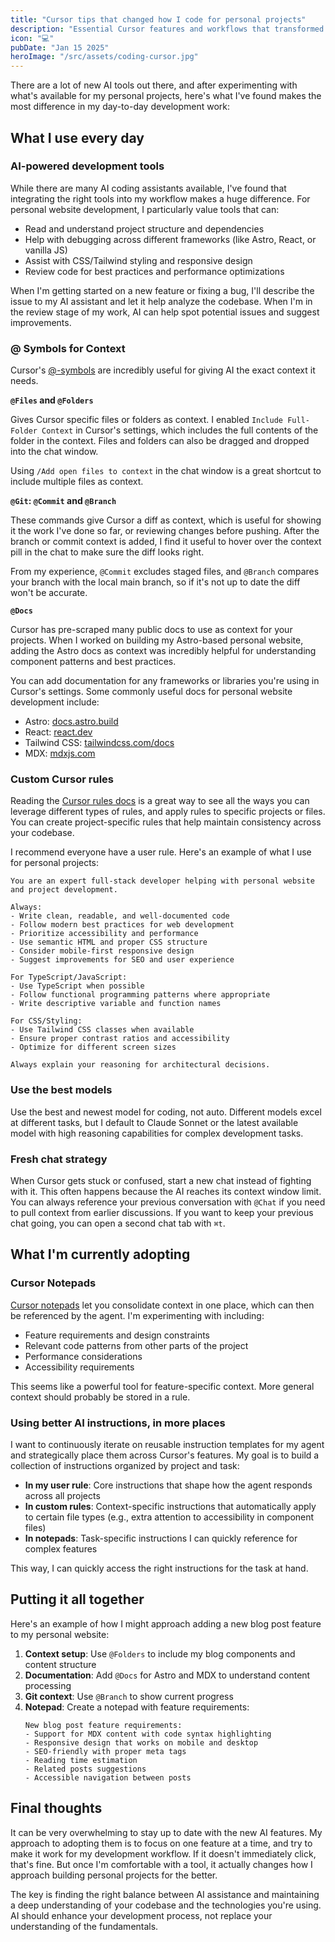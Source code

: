 ```yaml
---
title: "Cursor tips that changed how I code for personal projects"
description: "Essential Cursor features and workflows that transformed my development process, with examples from building personal websites and side projects."
icon: "💻"
pubDate: "Jan 15 2025"
heroImage: "/src/assets/coding-cursor.jpg"
---
```


There are a lot of new AI tools out there, and after experimenting with what's available for my personal projects, here's what I've found makes the most difference in my day-to-day development work:

## What I use every day

### AI-powered development tools

While there are many AI coding assistants available, I've found that integrating the right tools into my workflow makes a huge difference. For personal website development, I particularly value tools that can:

- Read and understand project structure and dependencies
- Help with debugging across different frameworks (like Astro, React, or vanilla JS)
- Assist with CSS/Tailwind styling and responsive design
- Review code for best practices and performance optimizations

When I'm getting started on a new feature or fixing a bug, I'll describe the issue to my AI assistant and let it help analyze the codebase. When I'm in the review stage of my work, AI can help spot potential issues and suggest improvements.

### @ Symbols for Context

Cursor's [@-symbols](https://docs.cursor.com/context/@-symbols) are incredibly useful for giving AI the exact context it needs.

**`@Files` and `@Folders`**

Gives Cursor specific files or folders as context. I enabled `Include Full-Folder Context` in Cursor's settings, which includes the full contents of the folder in the context. Files and folders can also be dragged and dropped into the chat window.

Using `/Add open files to context` in the chat window is a great shortcut to include multiple files as context.

**`@Git`: `@Commit` and `@Branch`**

These commands give Cursor a diff as context, which is useful for showing it the work I've done so far, or reviewing changes before pushing. After the branch or commit context is added, I find it useful to hover over the context pill in the chat to make sure the diff looks right.

From my experience, `@Commit` excludes staged files, and `@Branch` compares your branch with the local main branch, so if it's not up to date the diff won't be accurate.

**`@Docs`**

Cursor has pre-scraped many public docs to use as context for your projects. When I worked on building my Astro-based personal website, adding the Astro docs as context was incredibly helpful for understanding component patterns and best practices.

You can add documentation for any frameworks or libraries you're using in Cursor's settings. Some commonly useful docs for personal website development include:

- Astro: [docs.astro.build](https://docs.astro.build)
- React: [react.dev](https://react.dev)
- Tailwind CSS: [tailwindcss.com/docs](https://tailwindcss.com/docs)
- MDX: [mdxjs.com](https://mdxjs.com)

### Custom Cursor rules

Reading the [Cursor rules docs](https://docs.cursor.com/context/rules) is a great way to see all the ways you can leverage different types of rules, and apply rules to specific projects or files. You can create project-specific rules that help maintain consistency across your codebase.

I recommend everyone have a user rule. Here's an example of what I use for personal projects:

```
You are an expert full-stack developer helping with personal website and project development.

Always:
- Write clean, readable, and well-documented code
- Follow modern best practices for web development
- Prioritize accessibility and performance
- Use semantic HTML and proper CSS structure
- Consider mobile-first responsive design
- Suggest improvements for SEO and user experience

For TypeScript/JavaScript:
- Use TypeScript when possible
- Follow functional programming patterns where appropriate
- Write descriptive variable and function names

For CSS/Styling:
- Use Tailwind CSS classes when available
- Ensure proper contrast ratios and accessibility
- Optimize for different screen sizes

Always explain your reasoning for architectural decisions.
```

### Use the best models

Use the best and newest model for coding, not auto. Different models excel at different tasks, but I default to Claude Sonnet or the latest available model with high reasoning capabilities for complex development tasks.

### Fresh chat strategy

When Cursor gets stuck or confused, start a new chat instead of fighting with it. This often happens because the AI reaches its context window limit. You can always reference your previous conversation with `@Chat` if you need to pull context from earlier discussions. If you want to keep your previous chat going, you can open a second chat tab with `⌘t`.

## What I'm currently adopting

### Cursor Notepads

[Cursor notepads](https://docs.cursor.com/beta/notepads) let you consolidate context in one place, which can then be referenced by the agent. I'm experimenting with including:

- Feature requirements and design constraints
- Relevant code patterns from other parts of the project
- Performance considerations
- Accessibility requirements

This seems like a powerful tool for feature-specific context. More general context should probably be stored in a rule.

### Using better AI instructions, in more places

I want to continuously iterate on reusable instruction templates for my agent and strategically place them across Cursor's features. My goal is to build a collection of instructions organized by project and task:

- **In my user rule**: Core instructions that shape how the agent responds across all projects
- **In custom rules**: Context-specific instructions that automatically apply to certain file types (e.g., extra attention to accessibility in component files)
- **In notepads**: Task-specific instructions I can quickly reference for complex features

This way, I can quickly access the right instructions for the task at hand.

## Putting it all together

Here's an example of how I might approach adding a new blog post feature to my personal website:

1. **Context setup**: Use `@Folders` to include my blog components and content structure
2. **Documentation**: Add `@Docs` for Astro and MDX to understand content processing
3. **Git context**: Use `@Branch` to show current progress
4. **Notepad**: Create a notepad with feature requirements:
   ```
   New blog post feature requirements:
   - Support for MDX content with code syntax highlighting
   - Responsive design that works on mobile and desktop
   - SEO-friendly with proper meta tags
   - Reading time estimation
   - Related posts suggestions
   - Accessible navigation between posts
   ```

## Final thoughts

It can be very overwhelming to stay up to date with the new AI features. My approach to adopting them is to focus on one feature at a time, and try to make it work for my development workflow. If it doesn't immediately click, that's fine. But once I'm comfortable with a tool, it actually changes how I approach building personal projects for the better.

The key is finding the right balance between AI assistance and maintaining a deep understanding of your codebase and the technologies you're using. AI should enhance your development process, not replace your understanding of the fundamentals.